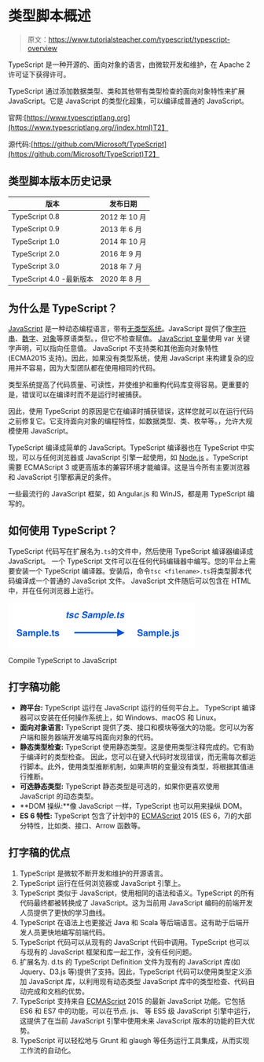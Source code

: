 # 类型脚本概述

> 原文：<https://www.tutorialsteacher.com/typescript/typescript-overview>

TypeScript 是一种开源的、面向对象的语言，由微软开发和维护，在 Apache 2 许可证下获得许可。

TypeScript 通过添加数据类型、类和其他带有类型检查的面向对象特性来扩展 JavaScript。它是 JavaScript 的类型化超集，可以编译成普通的 JavaScript。

官网:[https://www.typescriptlang.org](https://www.typescriptlang.org//index.html)T2】

源代码:[https://github.com/Microsoft/TypeScript](https://github.com/Microsoft/TypeScript)T2】

## 类型脚本版本历史记录

| 版本 | 发布日期 |
| --- | --- |
| TypeScript 0.8 | 2012 年 10 月 |
| TypeScript 0.9 | 2013 年 6 月 |
| TypeScript 1.0 | 2014 年 10 月 |
| TypeScript 2.0 | 2016 年 9 月 |
| TypeScript 3.0 | 2018 年 7 月 |
| TypeScript 4.0 -最新版本 | 2020 年 8 月 |

## 为什么是 TypeScript？

[JavaScript](/javascript/what-is-javascript) 是一种动态编程语言，带有<u>无类型系统</u>。JavaScript 提供了像[字符串](/javascript/javascript-string)、[数字](/javascript/javascript-number)、[对象](/javascript/javascript-object)等原语类型。，但它不检查赋值。 [JavaScript 变量](/javascript/javascript-variable)使用 var 关键字声明，可以指向任意值。 JavaScript 不支持类和其他面向对象特性(ECMA2015 支持)。因此，如果没有类型系统，使用 JavaScript 来构建复杂的应用并不容易，因为大型团队都在使用相同的代码。

类型系统提高了代码质量、可读性，并使维护和重构代码库变得容易。更重要的是，错误可以在编译时而不是运行时被捕获。

因此，使用 TypeScript 的原因是它在编译时捕获错误，这样您就可以在运行代码之前修复它。它支持面向对象的编程特性，如数据类型、类、枚举等。，允许大规模使用 JavaScript。

TypeScript 编译成简单的 JavaScript。TypeScript 编译器也在 TypeScript 中实现，可以与任何浏览器或 JavaScript 引擎一起使用，如 [Node.js](/nodejs) 。TypeScript 需要 ECMAScript 3 或更高版本的兼容环境才能编译。这是当今所有主要浏览器和 JavaScript 引擎都满足的条件。

一些最流行的 JavaScript 框架，如 Angular.js 和 WinJS，都是用 TypeScript 编写的。

## 如何使用 TypeScript？

TypeScript 代码写在扩展名为`.ts`的文件中，然后使用 TypeScript 编译器编译成 JavaScript。 一个 TypeScript 文件可以在任何代码编辑器中编写。您的平台上需要安装一个 TypeScript 编译器。安装后，命令`tsc <filename>.ts`将类型脚本代码编译成一个普通的 JavaScript 文件。 JavaScript 文件随后可以包含在 HTML 中，并在任何浏览器上运行。

[![](img/aaacd88854162941af68587b602239d0.png)](../../Content/images/typescript/typescript-workflow.png) 

Compile TypeScript to JavaScript



## 打字稿功能

*   **跨平台:** TypeScript 运行在 JavaScript 运行的任何平台上。 TypeScript 编译器可以安装在任何操作系统上，如 Windows、macOS 和 Linux。
*   **面向对象语言:** TypeScript 提供了类、接口和模块等强大的功能。您可以为客户端和服务器端开发编写纯面向对象的代码。
*   **静态类型检查:** TypeScript 使用静态类型。这是使用类型注释完成的。它有助于编译时的类型检查。 因此，您可以在键入代码时发现错误，而无需每次都运行脚本。此外，使用类型推断机制，如果声明的变量没有类型，将根据其值进行推断。
*   **可选静态类型:** TypeScript 静态类型是可选的，如果你更喜欢使用 JavaScript 的动态类型。
*   **DOM 操纵:**像 JavaScript 一样，TypeScript 也可以用来操纵 DOM。
*   **ES 6 特性:** TypeScript 包含了计划中的 [ECMAScript](/articles/what-is-ecmascript) 2015 (ES 6，7)的大部分特性，比如类、接口、Arrow 函数等。

## 打字稿的优点

1.  TypeScript 是微软不断开发和维护的开源语言。
2.  TypeScript 运行在任何浏览器或 JavaScript 引擎上。
3.  TypeScript 类似于 JavaScript，使用相同的语法和语义。TypeScript 的所有代码最终都被转换成了 JavaScript。这为当前用 JavaScript 编码的前端开发人员提供了更快的学习曲线。
4.  TypeScript 在语法上也更接近 Java 和 Scala 等后端语言。这有助于后端开发人员更快地编写前端代码。
5.  TypeScript 代码可以从现有的 JavaScript 代码中调用。TypeScript 也可以与现有的 JavaScript 框架和库一起工作，没有任何问题。
6.  扩展名为. d.ts 的 TypeScript Definition 文件为现有的 JavaScript 库(如 Jquery、D3.js 等)提供了支持。因此，TypeScript 代码可以使用类型定义添加 JavaScript 库，以利用现有动态类型 JavaScript 库中的类型检查、代码自动完成和文档的优势。
7.  TypeScript 支持来自 [ECMAScript](/articles/what-is-ecmascript) 2015 的最新 JavaScript 功能。它包括 ES6 和 ES7 中的功能，可以在节点. js、 等 ES5 级 JavaScript 引擎中运行，这提供了在当前 JavaScript 引擎中使用未来 JavaScript 版本的功能的巨大优势。
8.  TypeScript 可以轻松地与 Grunt 和 glaugh 等任务运行工具集成，从而实现工作流的自动化。
